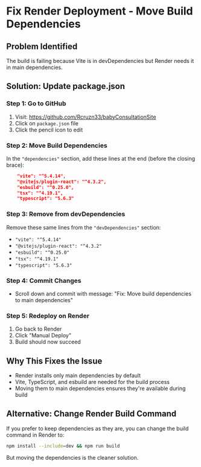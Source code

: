 # Fix Render Deployment - Move Build Dependencies

## Problem Identified
The build is failing because Vite is in devDependencies but Render needs it in main dependencies.

## Solution: Update package.json

### Step 1: Go to GitHub
1. Visit: https://github.com/Rcruzn33/babyConsultationSite
2. Click on `package.json` file
3. Click the pencil icon to edit

### Step 2: Move Build Dependencies
In the `"dependencies"` section, add these lines at the end (before the closing brace):

```json
    "vite": "^5.4.14",
    "@vitejs/plugin-react": "^4.3.2",
    "esbuild": "^0.25.0",
    "tsx": "^4.19.1",
    "typescript": "5.6.3"
```

### Step 3: Remove from devDependencies
Remove these same lines from the `"devDependencies"` section:
- `"vite": "^5.4.14"`
- `"@vitejs/plugin-react": "^4.3.2"`
- `"esbuild": "^0.25.0"`
- `"tsx": "^4.19.1"`
- `"typescript": "5.6.3"`

### Step 4: Commit Changes
- Scroll down and commit with message: "Fix: Move build dependencies to main dependencies"

### Step 5: Redeploy on Render
1. Go back to Render
2. Click "Manual Deploy" 
3. Build should now succeed

## Why This Fixes the Issue
- Render installs only main dependencies by default
- Vite, TypeScript, and esbuild are needed for the build process
- Moving them to main dependencies ensures they're available during build

## Alternative: Change Render Build Command
If you prefer to keep dependencies as they are, you can change the build command in Render to:
```bash
npm install --include=dev && npm run build
```

But moving the dependencies is the cleaner solution.